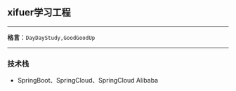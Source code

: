 ## xifuer学习工程

---

**格言**：`DayDayStudy,GoodGoodUp`

---
### 技术栈

- SpringBoot、SpringCloud、SpringCloud Alibaba
